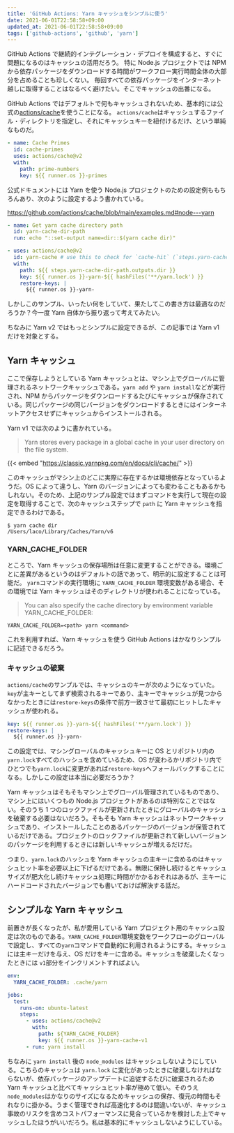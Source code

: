 ```yaml
---
title: 'GitHub Actions: Yarn キャッシュをシンプルに使う'
date: 2021-06-01T22:58:58+09:00
updated_at: 2021-06-01T22:58:58+09:00
tags: ['github-actions', 'github', 'yarn']
---
```


GitHub Actions で継続的インテグレーション・デプロイを構成すると、すぐに問題になるのはキャッシュの活用だろう。
特に Node.js プロジェクトでは NPM から依存パッケージをダウンロードする時間がワークフロー実行時間全体の大部分を占めることも珍しくない。
毎回すべての依存パッケージをインターネット越しに取得することはなるべく避けたい。そこでキャッシュの出番になる。

GitHub Actions ではデフォルトで何もキャッシュされないため、基本的には公式の[actions/cache](https://github.com/actions/cache)を使うことになる。
`actions/cache`はキャッシュするファイル・ディレクトリを指定し、それにキャッシュキーを紐付けるだけ、という単純なものだ。

```yml
- name: Cache Primes
  id: cache-primes
  uses: actions/cache@v2
  with:
    path: prime-numbers
    key: ${{ runner.os }}-primes
```

公式ドキュメントには Yarn を使う Node.js プロジェクトのための設定例ももちろんあり、次のように設定するよう書かれている。

https://github.com/actions/cache/blob/main/examples.md#node---yarn

```yml
- name: Get yarn cache directory path
  id: yarn-cache-dir-path
  run: echo "::set-output name=dir::$(yarn cache dir)"

- uses: actions/cache@v2
  id: yarn-cache # use this to check for `cache-hit` (`steps.yarn-cache.outputs.cache-hit != 'true'`)
  with:
    path: ${{ steps.yarn-cache-dir-path.outputs.dir }}
    key: ${{ runner.os }}-yarn-${{ hashFiles('**/yarn.lock') }}
    restore-keys: |
      ${{ runner.os }}-yarn-
```

しかしこのサンプル、いったい何をしていて、果たしてこの書き方は最適なのだろうか？今一度 Yarn 自体から振り返って考えてみたい。

ちなみに Yarn v2 ではもっとシンプルに設定できるが、この記事では Yarn v1 だけを対象とする。

## Yarn キャッシュ

ここで保存しようとしている Yarn キャッシュとは、マシン上でグローバルに管理されるネットワークキャッシュである。`yarn add` や `yarn install`などが実行され、NPM からパッケージをダウンロードするたびにキャッシュが保存されている。同じパッケージの同じバージョンをダウンロードするときにはインターネットアクセスせずにキャッシュからインストールされる。

Yarn v1 では次のように書かれている。

> Yarn stores every package in a global cache in your user directory on the file system.

{{< embed "https://classic.yarnpkg.com/en/docs/cli/cache/" >}}

このキャッシュがマシン上のどこに実際に存在するかは環境依存となっているようだ。OS によって違うし、Yarn のバージョンによっても変わることもあるかもしれない。そのため、上記のサンプル設定ではまずコマンドを実行して現在の設定を取得することで、次のキャッシュステップで `path` に Yarn キャッシュを指定できるわけである。

```shell
$ yarn cache dir
/Users/laco/Library/Caches/Yarn/v6
```

### YARN_CACHE_FOLDER

ところで、Yarn キャッシュの保存場所は任意に変更することができる。環境ごとに差異があるというのはデフォルトの話であって、明示的に設定することは可能だ。
`yarn`コマンドの実行環境に `YARN_CACHE_FOLDER` 環境変数がある場合、その環境では Yarn キャッシュはそのディレクトリが使われることになっている。

> You can also specify the cache directory by environment variable YARN_CACHE_FOLDER:

```shell
YARN_CACHE_FOLDER=<path> yarn <command>
```

これを利用すれば、Yarn キャッシュを使う GitHub Actions はかなりシンプルに記述できるだろう。

### キャッシュの破棄

`actions/cache`のサンプルでは、キャッシュのキーが次のようになっていた。`key`が主キーとしてまず検索されるキーであり、主キーでキャッシュが見つからなかったときには`restore-keys`の条件で前方一致させて最初にヒットしたキャッシュが使われる。

```yml
key: ${{ runner.os }}-yarn-${{ hashFiles('**/yarn.lock') }}
restore-keys: |
  ${{ runner.os }}-yarn-
```

この設定では、マシングローバルのキャッシュキーに OS とリポジトリ内の`yarn.lock`すべてのハッシュを含めているため、OS が変わるかリポジトリ内でひとつでも`yarn.lock`に変更があれば`restore-keys`へフォールバックすることになる。しかしこの設定は本当に必要だろうか？

Yarn キャッシュはそもそもマシン上でグローバル管理されているものであり、マシン上にはいくつもの Node.js プロジェクトがあるのは特別なことではない。そのうち 1 つのロックファイルが更新されたときにグローバルのキャッシュを破棄する必要はないだろう。そもそも Yarn キャッシュはネットワークキャッシュであり、インストールしたことのあるパッケージのバージョンが保管されているだけである。プロジェクトのロックファイルが更新されて新しいバージョンのパッケージを利用するときには新しいキャッシュが増えるだけだ。

つまり、`yarn.lock`のハッシュを Yarn キャッシュの主キーに含めるのはキャッシュヒット率を必要以上に下げるだけである。無限に保持し続けるとキャッシュサイズが肥大化し続けキャッシュ処理に時間がかかるおそれはあるが、主キーにハードコードされたバージョンでも書いておけば解決する話だ。

## シンプルな Yarn キャッシュ

前置きが長くなったが、私が愛用している Yarn プロジェクト用のキャッシュ設定は次のものである。`YARN_CACHE_FOLDER`環境変数をワークフローのグローバルで設定し、すべての`yarn`コマンドで自動的に利用されるようにする。キャッシュには主キーだけを与え、OS だけをキーに含める。キャッシュを破棄したくなったときには `v1`部分をインクリメントすればよい。

```yml
env:
  YARN_CACHE_FOLDER: .cache/yarn

jobs:
  test:
    runs-on: ubuntu-latest
    steps:
      - uses: actions/cache@v2
        with:
          path: ${YARN_CACHE_FOLDER}
          key: ${{ runner.os }}-yarn-cache-v1
      - run: yarn install
```

ちなみに `yarn install` 後の `node_modules` はキャッシュしないようにしている。こちらのキャッシュは `yarn.lock` に変化があったときに破棄しなければならないが、依存パッケージのアップデートに追従するたびに破棄されるため Yarn キャッシュと比べてキャッシュヒット率が極めて低い。そのうえ `node_modules`はかなりのサイズになるためキャッシュの保存、復元の時間もそれなりに掛かる。うまく管理できれば高速化するのは間違いないが、キャッシュ事故のリスクを含めコストパフォーマンスに見合っているかを検討した上でキャッシュしたほうがいいだろう。私は基本的にキャッシュしないようにしている。
